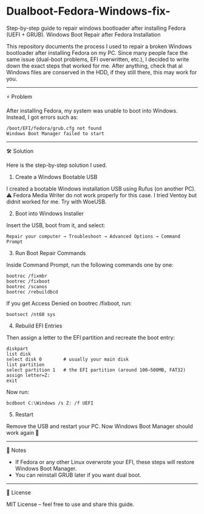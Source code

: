 # Dualboot-Fedora-Windows-fix-
Step-by-step guide to repair windows bootloader after installing Fedora (UEFI + GRUB).
Windows Boot Repair after Fedora Installation

This repository documents the process I used to repair a broken Windows
bootloader after installing Fedora on my PC.
Since many people face the same issue (dual-boot problems, EFI
overwritten, etc.), I decided to write down the exact steps that worked
for me. After anything, check that al Windows files are conserved in the HDD, if they still there, this may work for you.

------------------------------------------------------------------------

⚡ Problem

After installing Fedora, my system was unable to boot into Windows.
Instead, I got errors such as:

    /boot/EFI/fedora/grub.cfg not found
    Windows Boot Manager failed to start

------------------------------------------------------------------------

🛠️ Solution

Here is the step-by-step solution I used.

1. Create a Windows Bootable USB

I created a bootable Windows installation USB using Rufus (on another
PC).
⚠️ Fedora Media Writer do not work properly for this case. I tried Ventoy but didnit worked for me. Try with WoeUSB. 

2. Boot into Windows Installer

Insert the USB, boot from it, and select:

    Repair your computer → Troubleshoot → Advanced Options → Command Prompt

3. Run Boot Repair Commands

Inside Command Prompt, run the following commands one by one:

    bootrec /fixmbr
    bootrec /fixboot
    bootrec /scanos
    bootrec /rebuildbcd

If you get Access Denied on bootrec /fixboot, run:

    bootsect /nt60 sys

4. Rebuild EFI Entries

Then assign a letter to the EFI partition and recreate the boot entry:

    diskpart
    list disk
    select disk 0        # usually your main disk
    list partition
    select partition 1   # the EFI partition (around 100–500MB, FAT32)
    assign letter=Z:
    exit

Now run:

    bcdboot C:\Windows /s Z: /f UEFI

5. Restart

Remove the USB and restart your PC.
Now Windows Boot Manager should work again 🎉

------------------------------------------------------------------------

📌 Notes

-   If Fedora or any other Linux overwrote your EFI, these steps will
    restore Windows Boot Manager.
-   You can reinstall GRUB later if you want dual boot.

------------------------------------------------------------------------

📜 License

MIT License – feel free to use and share this guide.

